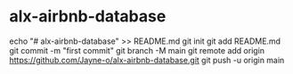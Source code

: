 # alx-airbnb-database
echo "# alx-airbnb-database" >> README.md
git init
git add README.md
git commit -m "first commit"
git branch -M main
git remote add origin https://github.com/Jayne-o/alx-airbnb-database.git
git push -u origin main
